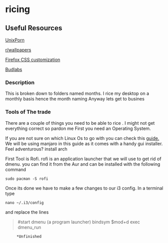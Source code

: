 # ricing

## Useful Resources

[UnixPorn](https://www.reddit.com/r/unixporn)

[r/wallpapers](https://www.reddit.com)

[Firefox CSS customization](http://boards.4chan.org/wg/thread/7449335#p7449335/)

[Budlabs](https://www.youtube.com/user/dubbeltumme)

### Description
<p1>This is broken down to folders named months. I rice my desktop on a monthly basis hence the month naming
Anyway lets get to busines

### Tools of The trade

There are a couple of things you need to be able to rice . I might not get everything correct so pardon me
First you need an Operating System. 
  
If you are not sure on which Linux Os to go with you can check this <a href="https://i.imgur.com/wXsA1Ls.jpg">guide.</a>
We will be using manjaro in this guide  as it comes with a handy gui installer. Feel adventurous? install arch

First Tool is Rofi. rofi is an application launcher that we will use to get rid of dmenu.
you can find it from the Aur and can be installed with the following command 
```
sudo pacman -S rofi
```
Once its done we have to make a few changes to our i3 config. In a terminal type 
```
nano ~/.i3/config
```
and replace the lines

> #start dmenu (a program launcher)
> bindsym $mod+d exec dmenu_run

           
         *Unfinished
